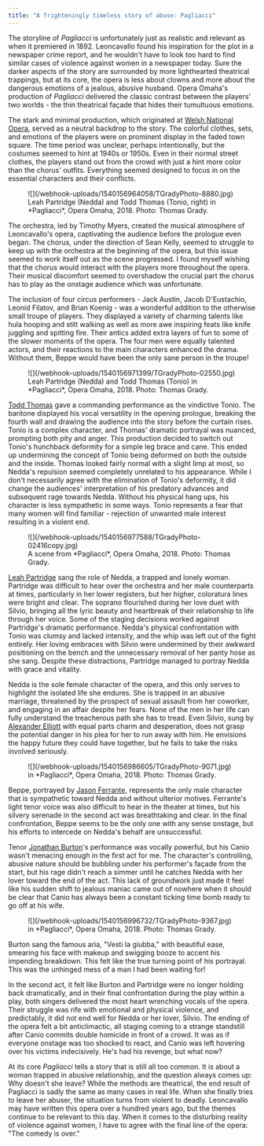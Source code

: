 ```yaml
---
title: "A frighteningly timeless story of abuse: Pagliacci"
---
```


The storyline of *Pagliacci* is unfortunately just as realistic and relevant as when it premiered in 1892. Leoncavallo found his inspiration for the plot in a newspaper crime report, and he wouldn't have to look too hard to find similar cases of violence against women in a newspaper today. Sure the darker aspects of the story are surrounded by more lighthearted theatrical trappings, but at its core, the opera is less about clowns and more about the dangerous emotions of a jealous, abusive husband. Opera Omaha's production of *Pagliacci* delivered the classic contrast between the players' two worlds - the thin theatrical façade that hides their tumultuous emotions.

The stark and minimal production, which originated at [Welsh National Opera](/scene/companies/welsh-national-opera/), served as a neutral backdrop to the story. The colorful clothes, sets, and emotions of the players were on prominent display in the faded town square. The time period was unclear, perhaps intentionally, but the costumes seemed to hint at 1940s or 1950s. Even in their normal street clothes, the players stand out from the crowd with just a hint more color than the chorus' outfits. Everything seemed designed to focus in on the essential characters and their conflicts.

<figure data-type="image">
![](/webhook-uploads/1540156964058/TGradyPhoto-8880.jpg)
<figcaption>Leah Partridge (Nedda) and Todd Thomas (Tonio, right) in *Pagliacci*, Opera Omaha, 2018. Photo: Thomas Grady.</figcaption>
</figure>

The orchestra, led by Timothy Myers, created the musical atmosphere of Leoncavallo's opera, captivating the audience before the prologue even began. The chorus, under the direction of Sean Kelly, seemed to struggle to keep up with the orchestra at the beginning of the opera, but this issue seemed to work itself out as the scene progressed. I found myself wishing that the chorus would interact with the players more throughout the opera. Their musical discomfort seemed to overshadow the crucial part the chorus has to play as the onstage audience which was unfortunate.

The inclusion of four circus performers - Jack Austin, Jacob D'Eustachio, Leonid Filatov, and Brian Koenig - was a wonderful addition to the otherwise small troupe of players. They displayed a variety of charming talents like hula hooping and stilt walking as well as more awe inspiring feats like knife juggling and spitting fire. Their antics added extra layers of fun to some of the slower moments of the opera. The four men were equally talented actors, and their reactions to the main characters enhanced the drama. Without them, Beppe would have been the only sane person in the troupe!

<figure data-type="image">
![](/webhook-uploads/1540156971399/TGradyPhoto-02550.jpg)
<figcaption>Leah Partridge (Nedda) and Todd Thomas (Tonio) in *Pagliacci*, Opera Omaha, 2018. Photo: Thomas Grady.</figcaption>
</figure>

[Todd Thomas](/scene/people/todd-thomas/) gave a commanding performance as the vindictive Tonio. The baritone displayed his vocal versatility in the opening prologue, breaking the fourth wall and drawing the audience into the story before the curtain rises. Tonio is a complex character, and Thomas' dramatic portrayal was nuanced, prompting both pity and anger. This production decided to switch out Tonio's hunchback deformity for a simple leg brace and cane. This ended up undermining the concept of Tonio being deformed on both the outside and the inside. Thomas looked fairly normal with a slight limp at most, so Nedda's repulsion seemed completely unrelated to his appearance. While I don't necessarily agree with the elimination of Tonio's deformity, it did change the audiences' interpretation of his predatory advances and subsequent rage towards Nedda. Without his physical hang ups, his character is less sympathetic in some ways. Tonio represents a fear that many women will find familiar - rejection of unwanted male interest resulting in a violent end. 

<figure data-type="image">
![](/webhook-uploads/1540156977588/TGradyPhoto-02416copy.jpg)
<figcaption>A scene from *Pagliacci*, Opera Omaha, 2018. Photo: Thomas Grady.</figcaption>
</figure>

[Leah Partridge](/scene/people/leah-partridge/) sang the role of Nedda, a trapped and lonely woman. Partridge was difficult to hear over the orchestra and her male counterparts at times, particularly in her lower registers, but her higher, coloratura lines were bright and clear. The soprano flourished during her love duet with Silvio, bringing all the lyric beauty and heartbreak of their relationship to life through her voice. Some of the staging decisions worked against Partridge's dramatic performance. Nedda's physical confrontation with Tonio was clumsy and lacked intensity, and the whip was left out of the fight entirely. Her loving embraces with Silvio were undermined by their awkward positioning on the bench and the unnecessary removal of her panty hose as she sang. Despite these distractions, Partridge managed to portray Nedda with grace and vitality. 

Nedda is the sole female character of the opera, and this only serves to highlight the isolated life she endures. She is trapped in an abusive marriage, threatened by the prospect of sexual assault from her coworker, and engaging in an affair despite her fears. None of the men in her life can fully understand the treacherous path she has to tread. Even Silvio, sung by [Alexander Elliott](/scene/people/alexander-elliott/) with equal parts charm and desperation, does not grasp the potential danger in his plea for her to run away with him. He envisions the happy future they could have together, but he fails to take the risks involved seriously. 

<figure data-type="image">
![](/webhook-uploads/1540156986605/TGradyPhoto-9071.jpg)
<figcaption> in *Pagliacci*, Opera Omaha, 2018. Photo: Thomas Grady.</figcaption>
</figure>

Beppe, portrayed by [Jason Ferrante](/scene/people/jason-ferrante/), represents the only male character that is sympathetic toward Nedda and without ulterior motives. Ferrante's light tenor voice was also difficult to hear in the theater at times, but his silvery serenade in the second act was breathtaking and clear. In the final confrontation, Beppe seems to be the only one with any sense onstage, but his efforts to intercede on Nedda's behalf are unsuccessful.

Tenor [Jonathan Burton](/scene/people/jonathan-burton/)'s performance was vocally powerful, but his Canio wasn't menacing enough in the first act for me. The character's controlling, abusive nature should be bubbling under his performer's façade from the start, but his rage didn't reach a simmer until he catches Nedda with her lover toward the end of the act. This lack of groundwork just made it feel like his sudden shift to jealous maniac came out of nowhere when it should be clear that Canio has always been a constant ticking time bomb ready to go off at his wife.

<figure data-type="image">
![](/webhook-uploads/1540156996732/TGradyPhoto-9367.jpg)
<figcaption> in *Pagliacci*, Opera Omaha, 2018. Photo: Thomas Grady.</figcaption>
</figure>

Burton sang the famous aria, "Vesti la giubba," with beautiful ease, smearing his face with makeup and swigging booze to accent his impending breakdown. This felt like the true turning point of his portrayal. This was the unhinged mess of a man I had been waiting for!

In the second act, it felt like Burton and Partridge were no longer holding back dramatically, and in their final confrontation during the play within a play, both singers delivered the most heart wrenching vocals of the opera. Their struggle was rife with emotional and physical violence, and predictably, it did not end well for Nedda or her lover, Silvio. The ending of the opera felt a bit anticlimactic, all staging coming to a strange standstill after Canio commits double homicide in front of a crowd. It was as if everyone onstage was too shocked to react, and Canio was left hovering over his victims indecisively. He's had his revenge, but what now?

At its core *Pagliacci* tells a story that is still all too common. It is about a woman trapped in abusive relationship, and the question always comes up: Why doesn't she leave? While the methods are theatrical, the end result of Pagliacci is sadly the same as many cases in real life. When she finally tries to leave her abuser, the situation turns from violent to deadly. Leoncavallo may have written this opera over a hundred years ago, but the themes continue to be relevant to this day. When it comes to the disturbing reality of violence against women, I have to agree with the final line of the opera: "The comedy is over."
